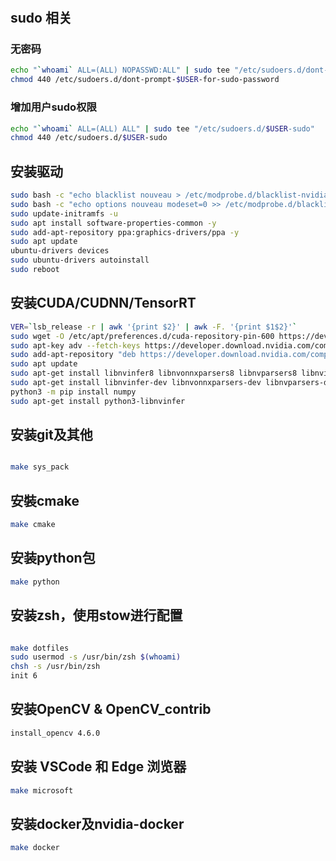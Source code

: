 #

## sudo 相关

### 无密码

```bash
echo "`whoami` ALL=(ALL) NOPASSWD:ALL" | sudo tee "/etc/sudoers.d/dont-prompt-$USER-for-sudo-password"
chmod 440 /etc/sudoers.d/dont-prompt-$USER-for-sudo-password
```

### 增加用户sudo权限

```bash
echo "`whoami` ALL=(ALL) ALL" | sudo tee "/etc/sudoers.d/$USER-sudo"
chmod 440 /etc/sudoers.d/$USER-sudo
```

## 安装驱动

```bash
sudo bash -c "echo blacklist nouveau > /etc/modprobe.d/blacklist-nvidia-nouveau.conf"
sudo bash -c "echo options nouveau modeset=0 >> /etc/modprobe.d/blacklist-nvidia-nouveau.conf"
sudo update-initramfs -u
sudo apt install software-properties-common -y
sudo add-apt-repository ppa:graphics-drivers/ppa -y
sudo apt update
ubuntu-drivers devices
sudo ubuntu-drivers autoinstall
sudo reboot
```

## 安装CUDA/CUDNN/TensorRT

```bash
VER=`lsb_release -r | awk '{print $2}' | awk -F. '{print $1$2}'`
sudo wget -O /etc/apt/preferences.d/cuda-repository-pin-600 https://developer.download.nvidia.com/compute/cuda/repos/ubuntu$VER/x86_64/cuda-ubuntu$VER.pin
sudo apt-key adv --fetch-keys https://developer.download.nvidia.com/compute/cuda/repos/ubuntu$VER/x86_64/7fa2af80.pub
sudo add-apt-repository "deb https://developer.download.nvidia.com/compute/cuda/repos/ubuntu$VER/x86_64/ /"
sudo apt update
sudo apt-get install libnvinfer8 libnvonnxparsers8 libnvparsers8 libnvinfer-plugin8
sudo apt-get install libnvinfer-dev libnvonnxparsers-dev libnvparsers-dev libnvinfer-plugin-dev
python3 -m pip install numpy
sudo apt-get install python3-libnvinfer

```

## 安装git及其他

```bash

make sys_pack

```
## 安裝cmake

```bash
make cmake
```

## 安装python包

```bash
make python
```

## 安装zsh，使用stow进行配置

```bash

make dotfiles
sudo usermod -s /usr/bin/zsh $(whoami)
chsh -s /usr/bin/zsh
init 6
```

## 安装OpenCV & OpenCV_contrib

```bash
install_opencv 4.6.0
```

## 安装 VSCode 和 Edge 浏览器

```bash
make microsoft
```

## 安装docker及nvidia-docker

```bash
make docker
```
